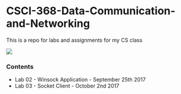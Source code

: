 # CSCI-368-Data-Communication-and-Networking
This is a repo for labs and assignments for my CS class 

![](https://i.imgur.com/S7uyGRx.jpg)

### Contents
* Lab 02 - Winsock Application - September 25th 2017
* Lab 03 - Socket Client  - October 2nd 2017 
